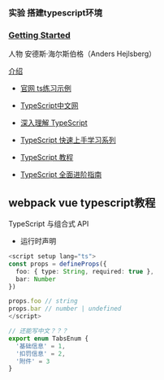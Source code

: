 ### 实验 搭建typescript环境

### [Getting Started](https://www.w3schools.com/typescript/index.php)
人物 安德斯·海尔斯伯格（Anders Hejlsberg）


[](https://www.typescriptlang.org/zh/docs/)
[](https://www.typescriptlang.org/)

[](https://github.com/microsoft/TypeScript.git)
[](https://github.com/microsoft/TypeScript)
[介绍](https://www.sohu.com/na/433426213_298038)


- [官网 ts练习示例](https://www.tslang.cn/play/index.html)

- [TypeScript中文网](https://www.tslang.cn/docs/home.html)
- [深入理解 TypeScript](https://jkchao.github.io/typescript-book-chinese/)

- [TypeScript 快速上手学习系列](https://blog.csdn.net/hh18700418030/category_11716049.html)

- [TypeScript 教程](https://www.w3cschool.cn/typescript/)
- [TypeScript 全面进阶指南](https://zhuanlan.zhihu.com/p/538934048)
## webpack vue typescript教程


TypeScript 与组合式 API

- 运行时声明



```TypeScript
<script setup lang="ts">
const props = defineProps({
  foo: { type: String, required: true },
  bar: Number
})

props.foo // string
props.bar // number | undefined
</script>
```
```ts
// 还能写中文？？？
export enum TabsEnum {
  '基础信息' = 1,
  '扣罚信息' = 2,
  '附件' = 3
}
```